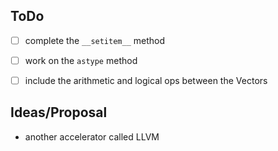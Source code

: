 ## ToDo

- [ ] complete the `__setitem__` method
- [ ] work on the `astype` method
- [ ] include the arithmetic and logical ops between the Vectors


## Ideas/Proposal

- another accelerator called LLVM

